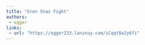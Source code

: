 ```yaml
---
title: "Gren Snas Fight"
authors:
 - egger
links:
 - url: "https://egger233.lanzouy.com/iCqqt0a2y6fi"
---
```

